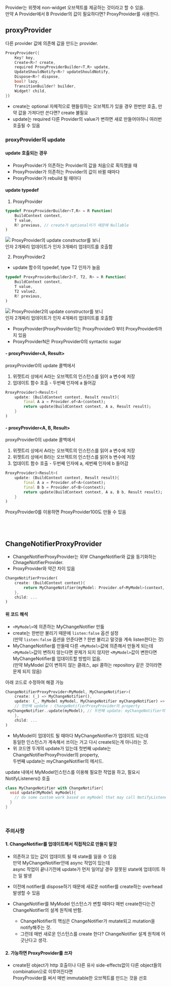 Provider는 위젯에 non-widget 오브젝트를 제공하는 것이라고 할 수 있음. <br/>
만약 A Provider에서 B Provider의 값이 필요하다면? ProxyProvider를 사용한다.

## proxyProvider
다른 provider 값에 의존해 값을 만드는 provider.
```dart
ProxyProvider({
	Key? key,
    Create<R>? create,
    required ProxyProviderBuilder<T,R> update,
    UpdateShouldNotify<R>? updateShouldNotify,
    Dispose<R>? dispose,
    bool? lazy,
    TransitionBuilder? builder,
    Widget? child,
})
```

- create는 optional
자체적으로 핸들링하는 오브젝트가 있을 경우 한번만 호출, 
만약 값을 가져다만 쓴다면? create 불필요
- update는 required
다른 Provider의 value가 변하면 새로 만들어야하니 여러번 호출될 수 있음

### proxyProvider의 update
#### update 호출되는 경우
- ProxyProvider가 의존하는 Provider의 값을 처음으로 획득했을 때
- ProxyProvider가 의존하는 Provider의 값이 바뀔 때마다 
- ProxyProvider가 rebuild 될 때마다 

#### update typedef
1. ProxyProvider
```dart
typedef ProxyProviderBuilder<T,R> = R Function(
	BuildContext context,
    T value,
    R? previous, // create가 optional이기 때문에 Nullable
)
```
![](https://velog.velcdn.com/images/miniso/post/32c0b7e1-6247-4e87-825a-bbe846afbf6e/image.png) 
ProxyProvider의 update constructor를 보니<br/>
인자 2개짜리 업데이트가 인자 3개짜리 업데이트를 호출함

2. ProxyProvider2
- update 함수의 typedef, type T2 인자가 늘음
```dart
typedef ProxyProviderBuilder2<T, T2, R> = R Function(
	BuildContext context,
    T value,
    T2 value2,
    R? previous,
)
```
![](https://velog.velcdn.com/images/miniso/post/e44d6007-d635-4252-88a1-17f3acd2d206/image.png) 
ProxyProvider2의 update constructor를 보니<br/>
인자 2개짜리 업데이트가 인자 4개짜리 업데이트를 호출함

- ProxyProvider(ProxyProvider1)는 ProxyProvider0 부터 ProxyProvider6까지 있음
-  ProxyProviderN은 ProxyProvider0의 syntactic sugar


#### - proxyProvider<A, Result>
proxyProvider0의 update 콜백에서
1. 위젯트리 상에서 A라는 오브젝트의 인스턴스를 읽어 a 변수에 저장 
3. 업데이트 함수 호출 - 두번째 인자에 a 들어감
```dart
RroxyProvider)<Result>(
	update: (BuildContext context, Result result){
    	final A a = Provider.of<A>(context);
        return update(BuildContext context, A a, Result result);
    }
)
```
#### - proxyProvider<A, B, Result>
proxyProvider0의 update 콜백에서 
1. 위젯트리 상에서 A라는 오브젝트의 인스턴스를 읽어 a 변수에 저장 
2. 위젯트리 상에서 B라는 오브젝트의 인스턴스를 읽어 b 변수에 저장 
3. 업데이트 함수 호출 - 두번째 인자에 a, 세번째 인자에 b 들어감
```dart
RroxyProvider)<Result>(
	update: (BuildContext context, Result result){
    	final A a = Provider.of<A>(context);
    	final B b = Provider.of<B>(context);
        return update(BuildContext context, A a, B b, Result result);
    }
)
```
ProxyProvider0를 이용하면 ProxyProvider100도 만들 수 있음

<br/>
<br/>

## ChangeNotifierProxyProvider
- ChangeNotifierProxyProvider는 외부 ChangeNotifier와 값을 동기화하는 ChnageNotifierProvider.
- ProxyProvider와 약간 차이 있음


```dart
ChangeNotifierProvider(
	create: (BuildContext context){
    	return MyChangeNotifier(myModel: Provider.of<MyModel>(context, listen: false));
    },
    child: ...
)
```
#### 위 코드 해석
- `<MyModel>`에 의존하는 MyChangeNotifier 만듦
- create는 한번만 불리기 때문에 `listen:false` 옵션 설정<br/>
(만약 `listen:false` 옵션을 안준다면 ? 한번 불리고 말것을 계속 listen한다는 것)
- MyChangeNotifier를 만들때 다른 `<MyModel>`값에 의존해서 만들게 되는데<br/>`<MyModel>`값이 변하지 않는다면 문제가 되지 않지만 `<MyModel>`값이 변한다면 MyChangeNotifier를 업데이트할 방법이 없음. <br/>
(만약 MyModel 값이 변하지 않는 클래스, api 콜하는 repository 같은 것이라면 문제 되지 않음) 

아래 코드로 수정하여 해결 가능
```dart
ChangeNotifierProxyProvider<MyModel, MyChangeNotifier>(
	create: (_) => MyChangeNotifier(),
  	update: (_, MyModel myModel, MyChangeNotifier myChangeNotifier) => 
  	// 첫번째 update : ChangeNotifierProxyProvider의 property
 myChangeNotifier..update(myModel), // 두번째 update: myChangeNotifier의 메서드
    },
    child: ...
)
```
  - MyModel이 업데이트 될 때마다 MyChangeNotifier가 업데이트 되는데<br/> 동일한 인스턴스가 계속해서 쓰이는 거고 다시 create되는게 아니라는 것. 
  - 위 코드엔 두개의 update가 있는데 첫번째 update는 ChangeNotifierProxyProvider의 property,<br/> 두번째 update는 myChangeNotifier의 메서드.
  
  
update 내에서 MyModel인스턴스를 이용해 필요한 작업을 하고, 필요시 NotifyListeners() 호출
```dart
class MyChangeNotifier with ChangeNotifier{
  void update(MyModel myModel){
  	// do some custom work based on myModel that may call NotifyListeners()
  }
}
```

<br/>  

### 주의사항

  #### 1. ChangeNotifier를 업데이트해서 직접적으로 만들지 말것
- 의존하고 있는 값이 업데이트 될 때 state를 잃을 수 있음<br/>
만약 MyChangeNotifier안에 async 작업이 있는데 <br/>
async 작업이 끝나기전에 update가 먼저 일어날 경우 잘못된 state에 업데이트 하는 일 발생
- 이전에 notifier를 dispose하기 때문에 새로운 notifier를 create하는 overhead 발생할 수 있음
- ChangeNotifier를 MyModel 인스턴스가 변할 때마다 매번 create한다는건 ChangeNotifier의 설계 원칙에 반함. 
	
    - ChangeNotifier의 핵심은 ChangeNotifier가 mutate되고 mutation을 notify해주는 것. 
  - 그런데 매번 새로운 인스턴스를 create 한다? ChangeNotifier 설계 원칙에 어긋난다고 생각. 
  
#### 2. 가능하면 ProxyProvider를 쓰자
 - create된 object가 http 호출이나 다른 유사 side-effects없이 다른 object들의 combination으로 이루어진다면<br/> 
 ProxyProvider를 써서 매번 immutable한 오브젝트를 만드는 것을 선호 